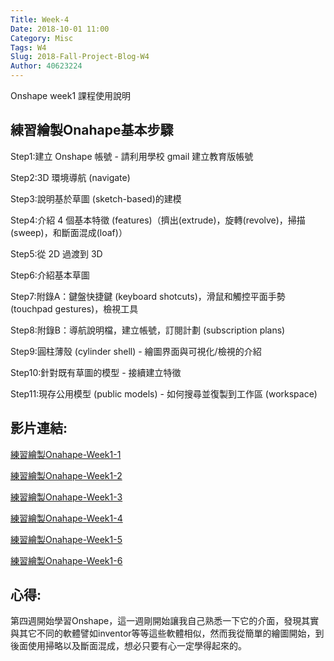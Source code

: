 ```yaml
---
Title: Week-4
Date: 2018-10-01 11:00
Category: Misc
Tags: W4
Slug: 2018-Fall-Project-Blog-W4
Author: 40623224
---
```


Onshape week1 課程使用說明

<!-- PELICAN_END_SUMMARY -->

練習繪製Onahape基本步驟
----

Step1:建立 Onshape 帳號 - 請利用學校 gmail 建立教育版帳號

Step2:3D 環境導航 (navigate)

Step3:說明基於草圖 (sketch-based)的建模

Step4:介紹 4 個基本特徵 (features)（擠出(extrude)，旋轉(revolve)，掃描(sweep)，和斷面混成(loaf)）

Step5:從 2D 過渡到 3D

Step6:介紹基本草圖

Step7:附錄A：鍵盤快捷鍵 (keyboard shotcuts)，滑鼠和觸控平面手勢 (touchpad gestures)，檢視工具

Step8:附錄B：導航說明檔，建立帳號，訂閱計劃 (subscription plans)

Step9:圓柱薄殼 (cylinder shell) - 繪圖界面與可視化/檢視的介紹

Step10:針對既有草圖的模型 - 接續建立特徵

Step11:現存公用模型 (public models) - 如何搜尋並復製到工作區 (workspace)

影片連結:
----

[練習繪製Onahape-Week1-1](https://www.youtube.com/watch?v=iuG8icpePUc)

[練習繪製Onahape-Week1-2](https://www.youtube.com/watch?v=wiBBlz0B_mM)

[練習繪製Onahape-Week1-3](https://www.youtube.com/watch?v=DI3Nb21IKZs)

[練習繪製Onahape-Week1-4](https://www.youtube.com/watch?v=HknsBNdyPIg)

[練習繪製Onahape-Week1-5](https://www.youtube.com/watch?v=W5IC44XT-Ek)

[練習繪製Onahape-Week1-6](https://www.youtube.com/watch?v=7fJP3p3n7IM)

心得:
----

第四週開始學習Onshape，這一週剛開始讓我自己熟悉一下它的介面，發現其實與其它不同的軟體譬如inventor等等這些軟體相似，然而我從簡單的繪圖開始，到後面使用掃略以及斷面混成，想必只要有心一定學得起來的。


